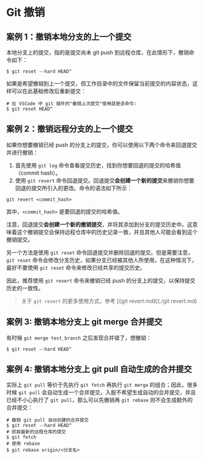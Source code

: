 # Git 撤销



## 案例 1：撤销本地分支的上一个提交

本地分支上的提交，指的是提交尚未 git push 到远程仓库，在此情形下，撤销命令如下：

```shell
$ git reset --hard HEAD^
```

如果是希望撤销到上一个提交，但工作目录中的文件保留当前提交的内容状态，这样可以在此基础修改后重新提交：

``` shell
# 在 VSCode 中 git 插件的"撤销上次提交"使用就是该命令:
$ git reset HEAD^
```



## 案例 2：撤销远程分支的上一个提交

如果你想要撤销已经 push 的分支上的提交，你可以使用以下两个命令来回退提交并进行撤销：

1. 首先使用 `git log` 命令查看提交历史，找到你想要回退的提交的哈希值（commit hash）。
2. 使用 `git revert` 命令回退提交。回退提交**会创建一个新的提交**来撤销你想要回退的提交所引入的更改。命令的语法如下所示：

``` shell
git revert <commit_hash>
```

其中，`<commit_hash>` 是要回退的提交的哈希值。

注意，回退提交**会创建一个新的撤销提交**，并将其添加到分支的提交历史中。这意味着这个撤销提交会保持远程仓库中的历史记录一致，并且其他人可能会看到这个撤销提交。

另一个方法是使用 `git reset` 命令回退提交并删除回退的提交。但是需要注意，`git reset` 命令会修改分支历史，如果分支已经被其他人所使用，在这种情况下，最好不要使用 `git reset` 命令来修改已经共享的提交历史。

因此，推荐使用 `git revert` 命令来撤销已经 push 的分支上的提交，以保持提交历史的一致性。

> 关于 `git revert` 的更多使用方式，参考 [《git revert.md》](./git revert.md)



## 案例 3: 撤销本地分支上 git merge 合并提交

有时候 `git merge test_branch` 之后发现合并错了，想撤销：

``` shell
$ git reset --hard HEAD^
```



## 案例 4: 撤销本地分支上 git pull 自动生成的合并提交

实际上 `git pull` 等价于先执行 `git fetch` 再执行 `git merge` 的组合；因此，很多时候 `git pull` 会自动生成一个合并提交，入股不希望生成自动的合并提交，并且已经不小心执行了 `git pull`，那么可以先撤销再 `git rebase` 则不会生成额外的合并提交：

``` shell
# 撤销 git pull 自动创建的合并提交
$ git reset --hard HEAD^
# 抓取最新的远程仓库的提交
$ git fetch
# 使用 rebase 
$ git rebase origin/<分支名>
```